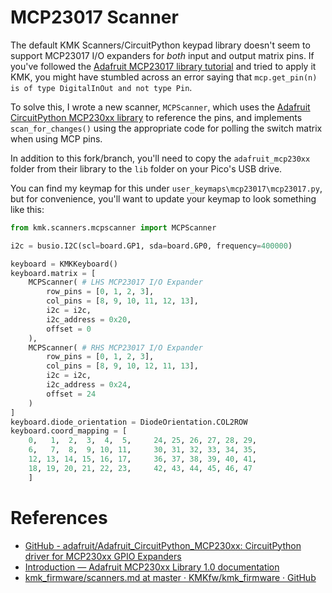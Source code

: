 # MCP23017 Scanner

The default KMK Scanners/CircuitPython keypad library doesn't seem to support MCP23017 I/O expanders for *both* input and output matrix pins. If you've followed the [Adafruit MCP23017 library tutorial](https://docs.circuitpython.org/projects/mcp230xx/en/latest/) and tried to apply it KMK, you might have stumbled across an error saying that `mcp.get_pin(n) is of type DigitalInOut and not type Pin`.

To solve this, I wrote a new scanner, `MCPScanner`, which uses the [Adafruit CircuitPython MCP230xx library](https://github.com/adafruit/Adafruit_CircuitPython_MCP230xx) to reference the pins, and implements `scan_for_changes()` using the appropriate code for polling the switch matrix when using MCP pins.

In addition to this fork/branch, you'll need to copy the `adafruit_mcp230xx` folder from their library to the `lib` folder on your Pico's USB drive.

You can find my keymap for this under `user_keymaps\mcp23017\mcp23017.py`, but for convenience, you'll want to update your keymap to look something like this:

```python
from kmk.scanners.mcpscanner import MCPScanner

i2c = busio.I2C(scl=board.GP1, sda=board.GP0, frequency=400000)

keyboard = KMKKeyboard()
keyboard.matrix = [
    MCPScanner( # LHS MCP23017 I/O Expander
        row_pins = [0, 1, 2, 3],
        col_pins = [8, 9, 10, 11, 12, 13],
        i2c = i2c,
        i2c_address = 0x20,
        offset = 0
    ),
    MCPScanner( # RHS MCP23017 I/O Expander
        row_pins = [0, 1, 2, 3],
        col_pins = [8, 9, 10, 12, 11, 13],
        i2c = i2c,
        i2c_address = 0x24,
        offset = 24
    )
]
keyboard.diode_orientation = DiodeOrientation.COL2ROW
keyboard.coord_mapping = [
    0,   1,  2,  3,  4,  5,     24, 25, 26, 27, 28, 29,
    6,   7,  8,  9, 10, 11,     30, 31, 32, 33, 34, 35,
    12, 13, 14, 15, 16, 17,     36, 37, 38, 39, 40, 41,
    18, 19, 20, 21, 22, 23,     42, 43, 44, 45, 46, 47
    ]
```

# References
- [GitHub - adafruit/Adafruit_CircuitPython_MCP230xx: CircuitPython driver for MCP230xx GPIO Expanders](https://github.com/adafruit/Adafruit_CircuitPython_MCP230xx)
- [Introduction — Adafruit MCP230xx Library 1.0 documentation](https://docs.circuitpython.org/projects/mcp230xx/en/latest/)
- [kmk_firmware/scanners.md at master · KMKfw/kmk_firmware · GitHub](https://github.com/KMKfw/kmk_firmware/blob/master/docs/en/scanners.md)